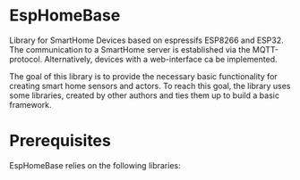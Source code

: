 # EspHomeBase
Library for SmartHome Devices based on espressifs ESP8266 and ESP32. The communication to a SmartHome server is established 
via the MQTT-protocol. Alternatively, devices with a web-interface ca be implemented.

The goal of this library is to provide the necessary basic functionality for creating smart home sensors and actors. 
To reach this goal, the library uses some libraries, created by other authors and ties them up to build a basic framework.

# Prerequisites
EspHomeBase relies on the following libraries:

 
